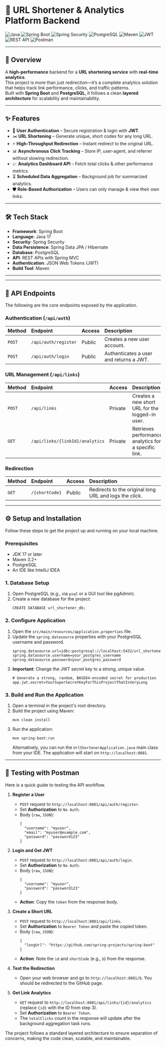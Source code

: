 # 🔗 URL Shortener & Analytics Platform Backend

![Java](https://img.shields.io/badge/Java-17+-ED8B00?style=for-the-badge&logo=openjdk&logoColor=white)
![Spring Boot](https://img.shields.io/badge/Spring_Boot-3.1.5-6DB33F?style=for-the-badge&logo=spring&logoColor=white)
![Spring Security](https://img.shields.io/badge/Spring_Security-Secure-6DB33F?style=for-the-badge&logo=springsecurity&logoColor=white)
![PostgreSQL](https://img.shields.io/badge/PostgreSQL-14-336791?style=for-the-badge&logo=postgresql&logoColor=white)
![Maven](https://img.shields.io/badge/Maven-4.0.0-C71A36?style=for-the-badge&logo=apache-maven&logoColor=white)
![JWT](https://img.shields.io/badge/JWT-Authentication-000000?style=for-the-badge&logo=jsonwebtokens&logoColor=white)
![REST API](https://img.shields.io/badge/REST_API-Clean-005571?style=for-the-badge&logo=swagger&logoColor=white)
![Postman](https://img.shields.io/badge/Postman-API_Testing-FF6C37?style=for-the-badge&logo=postman&logoColor=white)

---

## 📖 Overview

A **high-performance** backend for a **URL shortening service** with **real-time analytics**.  
This project is more than just redirection—it’s a complete analytics solution that helps track link performance, clicks, and traffic patterns.  
Built with **Spring Boot** and **PostgreSQL**, it follows a clean **layered architecture** for scalability and maintainability.  

---

## ✨ Features

- 🔐 **User Authentication** – Secure registration & login with **JWT**.  
- ✂️ **URL Shortening** – Generate unique, short codes for any long URL.  
- ⚡ **High-Throughput Redirection** – Instant redirect to the original URL.  
- 📊 **Asynchronous Click Tracking** – Store IP, user-agent, and referrer without slowing redirection.  
- 📈 **Analytics Dashboard API** – Fetch total clicks & other performance metrics.  
- ⏳ **Scheduled Data Aggregation** – Background job for summarized analytics.  
- 🛡 **Role-Based Authorization** – Users can only manage & view their own links.  

---

## 🛠️ Tech Stack

*   **Framework**: Spring Boot
*   **Language**: Java 17
*   **Security**: Spring Security
*   **Data Persistence**: Spring Data JPA / Hibernate
*   **Database**: PostgreSQL
*   **API**: REST APIs with Spring MVC
*   **Authentication**: JSON Web Tokens (JWT)
*   **Build Tool**: Maven

***


***

## 🚀 API Endpoints

The following are the core endpoints exposed by the application.

### Authentication (`/api/auth`)

| Method | Endpoint                | Access  | Description                  |
| :----- | :---------------------- | :------ | :--------------------------- |
| `POST` | `/api/auth/register`    | Public  | Creates a new user account.  |
| `POST` | `/api/auth/login`       | Public  | Authenticates a user and returns a JWT. |

### URL Management (`/api/links`)

| Method | Endpoint                    | Access  | Description                                 |
| :----- | :-------------------------- | :------ | :------------------------------------------ |
| `POST` | `/api/links`                | Private | Creates a new short URL for the logged-in user. |
| `GET`  | `/api/links/{linkId}/analytics` | Private | Retrieves performance analytics for a specific link. |

### Redirection

| Method | Endpoint      | Access  | Description                                       |
| :----- | :------------ | :------ | :------------------------------------------------ |
| `GET`  | `/{shortCode}` | Public  | Redirects to the original long URL and logs the click. |

***

## ⚙️ Setup and Installation

Follow these steps to get the project up and running on your local machine.

### Prerequisites

*   JDK 17 or later
*   Maven 3.2+
*   PostgreSQL
*   An IDE like IntelliJ IDEA

### 1. Database Setup

1.  Open PostgreSQL (e.g., via `psql` or a GUI tool like pgAdmin).
2.  Create a new database for the project:
    ```
    CREATE DATABASE url_shortener_db;
    ```

### 2. Configure Application

1.  Open the `src/main/resources/application.properties` file.
2.  Update the `spring.datasource` properties with your PostgreSQL username and password.
    ```
    spring.datasource.url=jdbc:postgresql://localhost:5432/url_shortener_db
    spring.datasource.username=your_postgres_username
    spring.datasource.password=your_postgres_password
    ```
3.  **Important**: Change the JWT secret key to a strong, unique value.
    ```
    # Generate a strong, random, BASE64-encoded secret for production
    app.jwt.secret=YourSuperSecretKeyForThisProjectThatIsVeryLong
    ```

### 3. Build and Run the Application

1.  Open a terminal in the project's root directory.
2.  Build the project using Maven:
    ```
    mvn clean install
    ```
3.  Run the application:
    ```
    mvn spring-boot:run
    ```
    Alternatively, you can run the `UrlShortenerApplication.java` main class from your IDE. The application will start on `http://localhost:8081`.

***

## 🧪 Testing with Postman

Here is a quick guide to testing the API workflow.

1.  **Register a User**
    *   `POST` request to `http://localhost:8081/api/auth/register`.
    *   Set **Authorization** to `No Auth`.
    *   Body (`raw`, `JSON`):
        ```
        {
          "username": "myuser",
          "email": "myuser@example.com",
          "password": "password123"
        }
        ```

2.  **Login and Get JWT**
    *   `POST` request to `http://localhost:8081/api/auth/login`.
    *   Set **Authorization** to `No Auth`.
    *   Body (`raw`, `JSON`):
        ```
        {
          "username": "myuser",
          "password": "password123"
        }
        ```
    *   **Action**: Copy the `token` from the response body.

3.  **Create a Short URL**
    *   `POST` request to `http://localhost:8081/api/links`.
    *   Set **Authorization** to `Bearer Token` and paste the copied token.
    *   Body (`raw`, `JSON`):
        ```
        {
          "longUrl": "https://github.com/spring-projects/spring-boot"
        }
        ```
    *   **Action**: Note the `id` and `shortCode` (e.g., `b`) from the response.

4.  **Test the Redirection**
    *   Open your web browser and go to `http://localhost:8081/b`. You should be redirected to the GitHub page.

5.  **Get Link Analytics**
    *   `GET` request to `http://localhost:8081/api/links/{id}/analytics` (replace `{id}` with the ID from step 3).
    *   Set **Authorization** to `Bearer Token`.
    *   The `totalClicks` count in the response will update after the background aggregation task runs.


The project follows a standard layered architecture to ensure separation of concerns, making the code clean, scalable, and maintainable.

